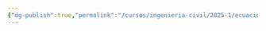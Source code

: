 ```yaml
---
{"dg-publish":true,"permalink":"/cursos/ingenieria-civil/2025-1/ecuaciones-diferenciales/1-edos-de-primer-orden/2-ecuaciones-diferenciales-homogeneas/attachments/ecuaciones-de-bernoulli-2025-03-20-11-43-11-excalidraw/","tags":["excalidraw"]}
---
```

<style> .container {font-family: sans-serif; text-align: center;} .button-wrapper button {z-index: 1;height: 40px; width: 100px; margin: 10px;padding: 5px;} .excalidraw .App-menu_top .buttonList { display: flex;} .excalidraw-wrapper { height: 800px; margin: 50px; position: relative;} :root[dir="ltr"] .excalidraw .layer-ui__wrapper .zen-mode-transition.App-menu_bottom--transition-left {transform: none;} </style><script src="https://cdn.jsdelivr.net/npm/react@17/umd/react.production.min.js"></script><script src="https://cdn.jsdelivr.net/npm/react-dom@17/umd/react-dom.production.min.js"></script><script type="text/javascript" src="https://cdn.jsdelivr.net/npm/@excalidraw/excalidraw@0/dist/excalidraw.production.min.js"></script><div id="Ecuaciones_de_Bernoulli_2025-03-20_1143.11.excalidraw.md"></div><script>(function(){const InitialData={"type":"excalidraw","version":2,"source":"https://github.com/zsviczian/obsidian-excalidraw-plugin/releases/tag/1.9.12","elements":[{"id":"DP7WqQzVGdS5gJL4_eP8d","type":"freedraw","x":-447.3333282470703,"y":-187.71353149414062,"width":10,"height":23.333328247070312,"angle":0,"strokeColor":"#1e1e1e","backgroundColor":"transparent","fillStyle":"hachure","strokeWidth":0.5,"strokeStyle":"solid","roughness":1,"opacity":100,"groupIds":[],"frameId":null,"roundness":null,"seed":577154398,"version":19,"versionNonce":1367093982,"isDeleted":false,"boundElements":null,"updated":1742481844611,"link":null,"locked":false,"points":[[0,0],[0,0.666656494140625],[-0.6666717529296875,-1.333343505859375],[-0.6666717529296875,-4.6666717529296875],[-1.3333282470703125,-8],[-1.3333282470703125,-12],[-1.3333282470703125,-16],[-1.3333282470703125,-19.333343505859375],[-1.3333282470703125,-22.666671752929688],[-1.3333282470703125,-22.00000762939453],[-2.6666717529296875,-20],[-4.6666717529296875,-16.666671752929688],[-6.6666717529296875,-14],[-8.666671752929688,-11.333343505859375],[-10,-10],[-10,-10]],"pressures":[0.20703125,0.21875,0.2939453125,0.2919921875,0.29296875,0.2958984375,0.298828125,0.3017578125,0.3046875,0.30078125,0.3017578125,0.3037109375,0.306640625,0.30859375,0.27734375,0],"simulatePressure":false,"lastCommittedPoint":[-10,-10]},{"id":"JyA0GwuWHolhHB_nf4JYf","type":"freedraw","x":-446,"y":-162.3802032470703,"width":6.666656494140625,"height":10,"angle":0,"strokeColor":"#1e1e1e","backgroundColor":"transparent","fillStyle":"hachure","strokeWidth":0.5,"strokeStyle":"solid","roughness":1,"opacity":100,"groupIds":[],"frameId":null,"roundness":null,"seed":1249833438,"version":11,"versionNonce":725737922,"isDeleted":false,"boundElements":null,"updated":1742481844611,"link":null,"locked":false,"points":[[0,0],[-0.666656494140625,0.6666717529296875],[-0.666656494140625,1.3333282470703125],[0.6666717529296875,4],[2,7.3333282470703125],[3.333343505859375,8.666671752929688],[6,10],[6,10]],"pressures":[0.267578125,0.2734375,0.275390625,0.2744140625,0.275390625,0.275390625,0.2275390625,0],"simulatePressure":false,"lastCommittedPoint":[6,10]},{"id":"iNGofFfcFDE3YOT7BiZv2","type":"freedraw","x":-152.66665649414062,"y":-194.3802032470703,"width":20.666656494140625,"height":1.3333282470703125,"angle":0,"strokeColor":"#1e1e1e","backgroundColor":"transparent","fillStyle":"hachure","strokeWidth":0.5,"strokeStyle":"solid","roughness":1,"opacity":100,"groupIds":[],"frameId":null,"roundness":null,"seed":29456798,"version":8,"versionNonce":448816770,"isDeleted":false,"boundElements":null,"updated":1742481845369,"link":null,"locked":false,"points":[[0,0],[1.333343505859375,0],[4.666656494140625,-0.6666717529296875],[11.333343505859375,-0.6666717529296875],[16,-0.6666717529296875],[20.666656494140625,-1.3333282470703125],[20.666656494140625,-1.3333282470703125]],"pressures":[0.2216796875,0.234375,0.2646484375,0.2900390625,0.2939453125,0.291015625,0],"simulatePressure":false,"lastCommittedPoint":[20.666656494140625,-1.3333282470703125]},{"id":"yBBsKJJeq0fe5A4eU04QB","type":"freedraw","x":-460,"y":-177.71353149414062,"width":19.333343505859375,"height":2,"angle":0,"strokeColor":"#1e1e1e","backgroundColor":"transparent","fillStyle":"hachure","strokeWidth":0.5,"strokeStyle":"solid","roughness":1,"opacity":20,"groupIds":[],"frameId":null,"roundness":null,"seed":1997716866,"version":13,"versionNonce":1520696542,"isDeleted":true,"boundElements":null,"updated":1742481854144,"link":null,"locked":false,"points":[[0,0],[0.6666717529296875,0],[2,-0.6666717529296875],[8,-1.333343505859375],[12.666671752929688,-2],[16,-2],[19.333343505859375,-2],[19.333343505859375,-2]],"pressures":[0.2744140625,0.2861328125,0.2861328125,0.2841796875,0.2841796875,0.271484375,0.21875,0],"simulatePressure":false,"lastCommittedPoint":[19.333343505859375,-2]},{"id":"Jr_-tc7JQmdVXlKrR_Pbr","type":"freedraw","x":-448.6666564941406,"y":-138.3802032470703,"width":14.666656494140625,"height":24,"angle":0,"strokeColor":"#1e1e1e","backgroundColor":"transparent","fillStyle":"hachure","strokeWidth":0.5,"strokeStyle":"solid","roughness":1,"opacity":20,"groupIds":[],"frameId":null,"roundness":null,"seed":484807838,"version":14,"versionNonce":809181022,"isDeleted":true,"boundElements":null,"updated":1742481854363,"link":null,"locked":false,"points":[[0,0],[0.666656494140625,0],[2,-2],[4,-5.3333282470703125],[6.666656494140625,-10.666671752929688],[10.666656494140625,-18],[13.333328247070312,-21.333328247070312],[14.666656494140625,-24],[14.666656494140625,-24]],"pressures":[0.236328125,0.2431640625,0.24609375,0.2470703125,0.251953125,0.2548828125,0.2451171875,0.1806640625,0],"simulatePressure":false,"lastCommittedPoint":[14.666656494140625,-24]},{"id":"nZUkWGO-iDjJ-SgZXvxlk","type":"freedraw","x":-417.3333282470703,"y":-161.046875,"width":3.3333282470703125,"height":10.666656494140625,"angle":0,"strokeColor":"#1e1e1e","backgroundColor":"transparent","fillStyle":"hachure","strokeWidth":0.5,"strokeStyle":"solid","roughness":1,"opacity":20,"groupIds":[],"frameId":null,"roundness":null,"seed":1476760066,"version":19,"versionNonce":256722946,"isDeleted":true,"boundElements":null,"updated":1742481854144,"link":null,"locked":false,"points":[[0,0],[-0.6666717529296875,0],[-1.3333282470703125,0],[-2.6666717529296875,-0.666656494140625],[-3.3333282470703125,-1.3333282470703125],[-2.6666717529296875,-2.666656494140625],[-2,-4.666656494140625],[-0.6666717529296875,-7.3333282470703125],[-0.6666717529296875,-9.333328247070312],[-0.6666717529296875,-10],[-0.6666717529296875,-10.666656494140625],[-2,-10.666656494140625],[-3.3333282470703125,-10.666656494140625],[-3.3333282470703125,-10.666656494140625]],"pressures":[0.1982421875,0.2216796875,0.2353515625,0.25,0.2412109375,0.2294921875,0.2177734375,0.1953125,0.1748046875,0.1728515625,0.1796875,0.115234375,0.03125,0],"simulatePressure":false,"lastCommittedPoint":[-3.3333282470703125,-10.666656494140625]},{"id":"8j2UxfLsFlR67Ahovfmng","type":"freedraw","x":-399.3333282470703,"y":-170.3802032470703,"width":10.666671752929688,"height":24.666671752929688,"angle":0,"strokeColor":"#1e1e1e","backgroundColor":"transparent","fillStyle":"hachure","strokeWidth":0.5,"strokeStyle":"solid","roughness":1,"opacity":20,"groupIds":[],"frameId":null,"roundness":null,"seed":77124830,"version":13,"versionNonce":1292677406,"isDeleted":true,"boundElements":null,"updated":1742481854144,"link":null,"locked":false,"points":[[0,0],[0.6666717529296875,-0.6666717529296875],[0.6666717529296875,-2],[2.6666717529296875,-6],[4.6666717529296875,-12.666671752929688],[7.3333282470703125,-19.333328247070312],[10.666671752929688,-24.666671752929688],[10.666671752929688,-24.666671752929688]],"pressures":[0.21875,0.2255859375,0.2421875,0.2822265625,0.298828125,0.3046875,0.2919921875,0],"simulatePressure":false,"lastCommittedPoint":[10.666671752929688,-24.666671752929688]},{"id":"NCuW1rqiocTwCytS_Afk0","type":"freedraw","x":-402,"y":-198.3802032470703,"width":15.333343505859375,"height":15.333328247070312,"angle":0,"strokeColor":"#1e1e1e","backgroundColor":"transparent","fillStyle":"hachure","strokeWidth":0.5,"strokeStyle":"solid","roughness":1,"opacity":20,"groupIds":[],"frameId":null,"roundness":null,"seed":157343490,"version":13,"versionNonce":1546188738,"isDeleted":true,"boundElements":null,"updated":1742481854144,"link":null,"locked":false,"points":[[0,0],[0.6666717529296875,0],[2,2],[7.333343505859375,8.666671752929688],[11.333343505859375,12.666671752929688],[14,14.666671752929688],[15.333343505859375,15.333328247070312],[15.333343505859375,15.333328247070312]],"pressures":[0.189453125,0.228515625,0.23046875,0.2373046875,0.2431640625,0.2451171875,0.2412109375,0],"simulatePressure":false,"lastCommittedPoint":[15.333343505859375,15.333328247070312]},{"id":"8QLciAuv8J5cezn_BajJ2","type":"freedraw","x":-366,"y":-197.71353149414062,"width":10.666656494140625,"height":13.333343505859375,"angle":0,"strokeColor":"#1e1e1e","backgroundColor":"transparent","fillStyle":"hachure","strokeWidth":0.5,"strokeStyle":"solid","roughness":1,"opacity":100,"groupIds":[],"frameId":null,"roundness":null,"seed":148179742,"version":18,"versionNonce":618780994,"isDeleted":true,"boundElements":null,"updated":1742481844611,"link":null,"locked":false,"points":[[0,0],[-0.666656494140625,0],[-3.33331298828125,-0.6666717529296875],[-6.666656494140625,-0.6666717529296875],[-9.33331298828125,-1.333343505859375],[-10,-2.6666717529296875],[-10,-3.333343505859375],[-8,-4.6666717529296875],[-6,-6.6666717529296875],[-4,-9.333343505859375],[-4,-10.666671752929688],[-4.666656494140625,-12.000007629394531],[-8,-13.333343505859375],[-10.666656494140625,-13.333343505859375],[-10.666656494140625,-13.333343505859375]],"pressures":[0.2490234375,0.2607421875,0.287109375,0.3046875,0.3046875,0.30078125,0.2998046875,0.298828125,0.298828125,0.2978515625,0.3017578125,0.31640625,0.314453125,0.271484375,0],"simulatePressure":false,"lastCommittedPoint":[-10.666656494140625,-13.333343505859375]},{"id":"JWYsbQzglAChpxwApO1qM","type":"freedraw","x":-383.33331298828125,"y":-205.046875,"width":8,"height":4.6666717529296875,"angle":0,"strokeColor":"#1e1e1e","backgroundColor":"transparent","fillStyle":"hachure","strokeWidth":0.5,"strokeStyle":"solid","roughness":1,"opacity":20,"groupIds":[],"frameId":null,"roundness":null,"seed":226168350,"version":10,"versionNonce":282385758,"isDeleted":true,"boundElements":null,"updated":1742481854144,"link":null,"locked":false,"points":[[0,0],[0.666656494140625,0],[3.33331298828125,1.333343505859375],[6,3.333343505859375],[8,4.6666717529296875],[8,4.6666717529296875]],"pressures":[0.2568359375,0.267578125,0.296875,0.3037109375,0.3017578125,0],"simulatePressure":false,"lastCommittedPoint":[8,4.6666717529296875]},{"id":"4AL3uHP4QgxYbiLUQvsMl","type":"freedraw","x":-342.6666564941406,"y":-197.046875,"width":1.333343505859375,"height":18,"angle":0,"strokeColor":"#1e1e1e","backgroundColor":"transparent","fillStyle":"hachure","strokeWidth":0.5,"strokeStyle":"solid","roughness":1,"opacity":20,"groupIds":[],"frameId":null,"roundness":null,"seed":306383362,"version":13,"versionNonce":964210562,"isDeleted":true,"boundElements":null,"updated":1742481854144,"link":null,"locked":false,"points":[[0,0],[0,2],[0,5.333343505859375],[0.666656494140625,8.666671752929688],[0.666656494140625,12],[0.666656494140625,14],[1.333343505859375,16.666671752929688],[1.333343505859375,18],[1.333343505859375,18]],"pressures":[0.21875,0.2548828125,0.275390625,0.283203125,0.2841796875,0.28515625,0.27734375,0.1865234375,0],"simulatePressure":false,"lastCommittedPoint":[1.333343505859375,18]},{"id":"uRzNyA8CsHNxBaQ5VjeT5","type":"freedraw","x":-349.33331298828125,"y":-189.71353149414062,"width":14,"height":2.6666717529296875,"angle":0,"strokeColor":"#1e1e1e","backgroundColor":"transparent","fillStyle":"hachure","strokeWidth":0.5,"strokeStyle":"solid","roughness":1,"opacity":20,"groupIds":[],"frameId":null,"roundness":null,"seed":575834306,"version":13,"versionNonce":994935198,"isDeleted":true,"boundElements":null,"updated":1742481854144,"link":null,"locked":false,"points":[[0,0],[0.666656494140625,0],[2,0],[4.666656494140625,-0.6666717529296875],[6.666656494140625,-1.333343505859375],[9.33331298828125,-2],[12,-2.6666717529296875],[14,-2.6666717529296875],[14,-2.6666717529296875]],"pressures":[0.24609375,0.2705078125,0.3037109375,0.3115234375,0.314453125,0.3173828125,0.30859375,0.3046875,0],"simulatePressure":false,"lastCommittedPoint":[14,-2.6666717529296875]},{"id":"cNiwthtybYivykFPjc9PH","type":"freedraw","x":-304,"y":-197.71353149414062,"width":13.33331298828125,"height":26,"angle":0,"strokeColor":"#1e1e1e","backgroundColor":"transparent","fillStyle":"hachure","strokeWidth":0.5,"strokeStyle":"solid","roughness":1,"opacity":20,"groupIds":[],"frameId":null,"roundness":null,"seed":1998245762,"version":19,"versionNonce":192638786,"isDeleted":true,"boundElements":null,"updated":1742481854144,"link":null,"locked":false,"points":[[0,0],[-0.666656494140625,0],[-1.33331298828125,0.666656494140625],[-1.33331298828125,-1.333343505859375],[-1.33331298828125,-7.333343505859375],[0.66668701171875,-18.666671752929688],[1.333343505859375,-23.333343505859375],[2,-25.333343505859375],[1.333343505859375,-25.333343505859375],[0,-22.666671752929688],[-2.666656494140625,-18.00000762939453],[-6,-13.333343505859375],[-10,-8.666671752929688],[-11.33331298828125,-7.333343505859375],[-11.33331298828125,-7.333343505859375]],"pressures":[0.3115234375,0.3193359375,0.330078125,0.33984375,0.337890625,0.3330078125,0.3154296875,0.2998046875,0.2958984375,0.3076171875,0.3203125,0.3271484375,0.330078125,0.3173828125,0],"simulatePressure":false,"lastCommittedPoint":[-11.33331298828125,-7.333343505859375]},{"id":"_cFJS93FQbI010EcJYVdN","type":"freedraw","x":-318.6666564941406,"y":-183.046875,"width":22.666656494140625,"height":8,"angle":0,"strokeColor":"#1e1e1e","backgroundColor":"transparent","fillStyle":"hachure","strokeWidth":0.5,"strokeStyle":"solid","roughness":1,"opacity":20,"groupIds":[],"frameId":null,"roundness":null,"seed":1032957314,"version":14,"versionNonce":262643166,"isDeleted":true,"boundElements":null,"updated":1742481854145,"link":null,"locked":false,"points":[[0,0],[0,0.6666717529296875],[0,0],[2.666656494140625,-1.3333282470703125],[7.333343505859375,-2.666656494140625],[13.333343505859375,-4.666656494140625],[18,-6],[21.333343505859375,-7.3333282470703125],[22.666656494140625,-7.3333282470703125],[22.666656494140625,-7.3333282470703125]],"pressures":[0.2734375,0.310546875,0.3466796875,0.341796875,0.3408203125,0.3427734375,0.34375,0.3662109375,0.37109375,0],"simulatePressure":false,"lastCommittedPoint":[22.666656494140625,-7.3333282470703125]},{"id":"FrGvgWyywFYxPbdl4MMkL","type":"freedraw","x":-308,"y":-181.046875,"width":14.666656494140625,"height":41.333343505859375,"angle":0,"strokeColor":"#1e1e1e","backgroundColor":"transparent","fillStyle":"hachure","strokeWidth":0.5,"strokeStyle":"solid","roughness":1,"opacity":20,"groupIds":[],"frameId":null,"roundness":null,"seed":1491296478,"version":30,"versionNonce":1452291842,"isDeleted":true,"boundElements":null,"updated":1742481854145,"link":null,"locked":false,"points":[[0,0],[-0.666656494140625,0.6666717529296875],[-1.33331298828125,2.6666717529296875],[-1.33331298828125,5.333343505859375],[-0.666656494140625,10],[0.66668701171875,11.333343505859375],[2.66668701171875,12],[4,11.333343505859375],[5.333343505859375,10],[7.333343505859375,6],[8,3.333343505859375],[9.333343505859375,1.333343505859375],[10.66668701171875,0.6666717529296875],[12.66668701171875,3.333343505859375],[13.333343505859375,8],[12.66668701171875,17.333343505859375],[10.66668701171875,25.333343505859375],[7.333343505859375,33.333343505859375],[3.333343505859375,40.66667175292969],[0.66668701171875,41.333343505859375],[-1.33331298828125,40],[-1.33331298828125,34.66667175292969],[2,29.333343505859375],[8,22],[13.333343505859375,16.666671752929688],[13.333343505859375,16.666671752929688]],"pressures":[0.15625,0.2294921875,0.2431640625,0.2451171875,0.24609375,0.2412109375,0.2275390625,0.2099609375,0.2001953125,0.201171875,0.205078125,0.2080078125,0.2099609375,0.2294921875,0.2392578125,0.26953125,0.2763671875,0.279296875,0.2822265625,0.2744140625,0.265625,0.265625,0.2666015625,0.259765625,0.17578125,0],"simulatePressure":false,"lastCommittedPoint":[13.333343505859375,16.666671752929688]},{"id":"HhJGmuO3--oY59agv5BFC","type":"freedraw","x":-280,"y":-177.046875,"width":5.33331298828125,"height":8.666671752929688,"angle":0,"strokeColor":"#1e1e1e","backgroundColor":"transparent","fillStyle":"hachure","strokeWidth":0.5,"strokeStyle":"solid","roughness":1,"opacity":20,"groupIds":[],"frameId":null,"roundness":null,"seed":1866793154,"version":19,"versionNonce":1123299870,"isDeleted":true,"boundElements":null,"updated":1742481854145,"link":null,"locked":false,"points":[[0,0],[0,0.6666717529296875],[-0.666656494140625,1.333343505859375],[-2,1.333343505859375],[-3.33331298828125,1.333343505859375],[-4.666656494140625,0.6666717529296875],[-4.666656494140625,0],[-4.666656494140625,-1.3333282470703125],[-3.33331298828125,-4],[-3.33331298828125,-6],[-3.33331298828125,-7.3333282470703125],[-4,-7.3333282470703125],[-4.666656494140625,-7.3333282470703125],[-5.33331298828125,-6.666656494140625],[-5.33331298828125,-6.666656494140625]],"pressures":[0.1943359375,0.20703125,0.25390625,0.28125,0.2861328125,0.28515625,0.28515625,0.28515625,0.28125,0.2783203125,0.2822265625,0.287109375,0.2919921875,0.28515625,0],"simulatePressure":false,"lastCommittedPoint":[-5.33331298828125,-6.666656494140625]},{"id":"NyxnJ_Nn_I6K5aR8RF2P-","type":"freedraw","x":-266,"y":-205.71353149414062,"width":20.666656494140625,"height":40,"angle":0,"strokeColor":"#1e1e1e","backgroundColor":"transparent","fillStyle":"hachure","strokeWidth":0.5,"strokeStyle":"solid","roughness":1,"opacity":20,"groupIds":[],"frameId":null,"roundness":null,"seed":1871093442,"version":37,"versionNonce":993396418,"isDeleted":true,"boundElements":null,"updated":1742481854145,"link":null,"locked":false,"points":[[0,0],[-0.666656494140625,0.666656494140625],[-0.666656494140625,1.3333282470703125],[-1.33331298828125,4],[-0.666656494140625,6.666656494140625],[0.66668701171875,8.666656494140625],[2.66668701171875,10.666656494140625],[4,11.333328247070312],[5.333343505859375,10],[6,8],[6.66668701171875,4.666656494140625],[7.333343505859375,1.3333282470703125],[7.333343505859375,-2],[8,-2],[8.66668701171875,-1.333343505859375],[10,2],[11.333343505859375,5.3333282470703125],[12,9.333328247070312],[12.66668701171875,16],[11.333343505859375,22.666656494140625],[9.333343505859375,29.333328247070312],[5.333343505859375,36.666656494140625],[4,38],[2,38],[1.333343505859375,35.33332824707031],[1.333343505859375,31.333328247070312],[3.333343505859375,26],[8.66668701171875,19.333328247070312],[13.333343505859375,14.666656494140625],[17.333343505859375,11.333328247070312],[19.333343505859375,8.666656494140625],[19.333343505859375,8],[19.333343505859375,8]],"pressures":[0.13671875,0.203125,0.2099609375,0.22265625,0.228515625,0.2314453125,0.23046875,0.2275390625,0.2255859375,0.228515625,0.236328125,0.2421875,0.2470703125,0.2412109375,0.2314453125,0.24609375,0.26171875,0.2744140625,0.302734375,0.3076171875,0.310546875,0.3154296875,0.3173828125,0.3173828125,0.31640625,0.318359375,0.3193359375,0.3203125,0.3203125,0.30859375,0.21875,0.197265625,0],"simulatePressure":false,"lastCommittedPoint":[19.333343505859375,8]},{"id":"16iyGdpB7NbOf9missF9o","type":"freedraw","x":-214.66665649414062,"y":-201.71353149414062,"width":5.333343505859375,"height":16.666656494140625,"angle":0,"strokeColor":"#1e1e1e","backgroundColor":"transparent","fillStyle":"hachure","strokeWidth":0.5,"strokeStyle":"solid","roughness":1,"opacity":20,"groupIds":[],"frameId":null,"roundness":null,"seed":478884482,"version":11,"versionNonce":1076117086,"isDeleted":true,"boundElements":null,"updated":1742481854145,"link":null,"locked":false,"points":[[0,0],[0.666656494140625,2],[2,4.666656494140625],[2.666656494140625,8],[4,12],[5.333343505859375,16.666656494140625],[5.333343505859375,16.666656494140625]],"pressures":[0.1484375,0.1962890625,0.2333984375,0.2509765625,0.2548828125,0.2529296875,0],"simulatePressure":false,"lastCommittedPoint":[5.333343505859375,16.666656494140625]},{"id":"pXMDQs6VmHHPZv3A_sfi_","type":"freedraw","x":-219.33331298828125,"y":-193.71353149414062,"width":15.33331298828125,"height":2,"angle":0,"strokeColor":"#1e1e1e","backgroundColor":"transparent","fillStyle":"hachure","strokeWidth":0.5,"strokeStyle":"solid","roughness":1,"opacity":20,"groupIds":[],"frameId":null,"roundness":null,"seed":843374978,"version":11,"versionNonce":1913380482,"isDeleted":true,"boundElements":null,"updated":1742481854145,"link":null,"locked":false,"points":[[0,0],[0.666656494140625,-0.6666717529296875],[2,-0.6666717529296875],[6,-1.333343505859375],[10.666656494140625,-2],[15.33331298828125,-2],[15.33331298828125,-2]],"pressures":[0.2607421875,0.28125,0.28125,0.2822265625,0.2841796875,0.2861328125,0],"simulatePressure":false,"lastCommittedPoint":[15.33331298828125,-2]},{"id":"OIvNQDKub20E0QqP5r0-x","type":"freedraw","x":-178.66665649414062,"y":-193.71353149414062,"width":12.666656494140625,"height":21.333335876464844,"angle":0,"strokeColor":"#1e1e1e","backgroundColor":"transparent","fillStyle":"hachure","strokeWidth":0.5,"strokeStyle":"solid","roughness":1,"opacity":20,"groupIds":[],"frameId":null,"roundness":null,"seed":1915687042,"version":24,"versionNonce":1812513438,"isDeleted":true,"boundElements":null,"updated":1742481854145,"link":null,"locked":false,"points":[[0,0],[0,0.666656494140625],[-0.666656494140625,2.666656494140625],[-1.333343505859375,4],[-4,5.3333282470703125],[-6.666656494140625,4.666656494140625],[-9.333343505859375,2],[-10.666656494140625,0],[-12.666656494140625,-6.6666717529296875],[-12.666656494140625,-8],[-8.666656494140625,-15.333343505859375],[-6.666656494140625,-16.00000762939453],[-6,-13.333343505859375],[-6,-10],[-7.333343505859375,-6.6666717529296875],[-9.333343505859375,-5.333343505859375],[-11.333343505859375,-6.6666717529296875],[-12,-8.666671752929688],[-12.666656494140625,-10],[-12.666656494140625,-10]],"pressures":[0.2119140625,0.271484375,0.365234375,0.39453125,0.4130859375,0.4130859375,0.41015625,0.408203125,0.3974609375,0.390625,0.3369140625,0.32421875,0.3212890625,0.3232421875,0.328125,0.3310546875,0.3212890625,0.326171875,0.328125,0],"simulatePressure":false,"lastCommittedPoint":[-12.666656494140625,-10]},{"id":"DGv5mrrHWe9jgdm4FzDoO","type":"freedraw","x":-178,"y":-206.3802032470703,"width":9.333343505859375,"height":20.666671752929688,"angle":0,"strokeColor":"#1e1e1e","backgroundColor":"transparent","fillStyle":"hachure","strokeWidth":0.5,"strokeStyle":"solid","roughness":1,"opacity":20,"groupIds":[],"frameId":null,"roundness":null,"seed":1957110558,"version":14,"versionNonce":1204862530,"isDeleted":true,"boundElements":null,"updated":1742481854145,"link":null,"locked":false,"points":[[0,0],[-0.666656494140625,0],[-0.666656494140625,-0.6666717529296875],[0,-2.6666717529296875],[1.333343505859375,-6],[3.333343505859375,-10.666671752929688],[6.66668701171875,-18],[8,-20],[8.66668701171875,-20.666671752929688],[8.66668701171875,-20.666671752929688]],"pressures":[0.314453125,0.330078125,0.3466796875,0.375,0.3935546875,0.4052734375,0.41015625,0.376953125,0.326171875,0],"simulatePressure":false,"lastCommittedPoint":[8.66668701171875,-20.666671752929688]},{"id":"wNjTvnty07HPBi6aqNWkw","type":"freedraw","x":-180.66665649414062,"y":-222.3802032470703,"width":13.333343505859375,"height":4.666664123535156,"angle":0,"strokeColor":"#1e1e1e","backgroundColor":"transparent","fillStyle":"hachure","strokeWidth":0.5,"strokeStyle":"solid","roughness":1,"opacity":20,"groupIds":[],"frameId":null,"roundness":null,"seed":1119669378,"version":12,"versionNonce":1767030494,"isDeleted":true,"boundElements":null,"updated":1742481854145,"link":null,"locked":false,"points":[[0,0],[0.666656494140625,0.6666641235351562],[2,0.6666641235351562],[5.333343505859375,1.3333282470703125],[8.666656494140625,2.6666641235351562],[12.666656494140625,4],[13.333343505859375,4.666664123535156],[13.333343505859375,4.666664123535156]],"pressures":[0.2099609375,0.2509765625,0.2880859375,0.322265625,0.341796875,0.3408203125,0.3388671875,0],"simulatePressure":false,"lastCommittedPoint":[13.333343505859375,4.666664123535156]},{"id":"2pth6_Olbg_3Ao-AEUJbZ","type":"freedraw","x":-149.33331298828125,"y":-215.046875,"width":3.33331298828125,"height":21.333343505859375,"angle":0,"strokeColor":"#1e1e1e","backgroundColor":"transparent","fillStyle":"hachure","strokeWidth":0.5,"strokeStyle":"solid","roughness":1,"opacity":100,"groupIds":[],"frameId":null,"roundness":null,"seed":321877406,"version":11,"versionNonce":1722890114,"isDeleted":true,"boundElements":null,"updated":1742481844612,"link":null,"locked":false,"points":[[0,0],[0,1.3333358764648438],[0.666656494140625,2.6666717529296875],[1.33331298828125,8],[2,14],[2,19.333343505859375],[2.666656494140625,21.333343505859375],[3.33331298828125,21.333343505859375],[3.33331298828125,21.333343505859375]],"pressures":[0.2265625,0.2431640625,0.2685546875,0.3017578125,0.3173828125,0.322265625,0.3232421875,0.2353515625,0],"simulatePressure":false,"lastCommittedPoint":[3.33331298828125,21.333343505859375]},{"id":"u9U22T2g62J_hK4HyyQvD","type":"freedraw","x":-146.66665649414062,"y":-202.3802032470703,"width":19.333343505859375,"height":1.3333282470703125,"angle":0,"strokeColor":"#1e1e1e","backgroundColor":"transparent","fillStyle":"hachure","strokeWidth":0.5,"strokeStyle":"solid","roughness":1,"opacity":20,"groupIds":[],"frameId":null,"roundness":null,"seed":1019263646,"version":11,"versionNonce":425960962,"isDeleted":true,"boundElements":null,"updated":1742481854145,"link":null,"locked":false,"points":[[0,0],[0,0.6666717529296875],[2,0.6666717529296875],[5.333343505859375,0],[10.666656494140625,0],[16.666656494140625,0.6666717529296875],[19.333343505859375,1.3333282470703125],[19.333343505859375,1.3333282470703125]],"pressures":[0.2412109375,0.255859375,0.2900390625,0.3125,0.3173828125,0.3154296875,0.3154296875,0],"simulatePressure":false,"lastCommittedPoint":[19.333343505859375,1.3333282470703125]},{"id":"5BbJBR0BgWmYG4N5K5CXm","type":"freedraw","x":-98.6666259765625,"y":-198.3802032470703,"width":18.66668701171875,"height":24,"angle":0,"strokeColor":"#1e1e1e","backgroundColor":"transparent","fillStyle":"hachure","strokeWidth":0.5,"strokeStyle":"solid","roughness":1,"opacity":20,"groupIds":[],"frameId":null,"roundness":null,"seed":845550914,"version":24,"versionNonce":1553150750,"isDeleted":true,"boundElements":null,"updated":1742481854145,"link":null,"locked":false,"points":[[0,0],[0,2],[-1.3333740234375,4],[-3.3333740234375,6.6666717529296875],[-5.3333740234375,7.3333282470703125],[-8.66668701171875,5.3333282470703125],[-12.66668701171875,0.6666717529296875],[-16.66668701171875,-6.6666717529296875],[-16,-10],[-13.3333740234375,-13.333335876464844],[-8,-16],[-4.66668701171875,-16.666671752929688],[-1.3333740234375,-15.333335876464844],[1.33331298828125,-10],[2,-5.3333282470703125],[0.6666259765625,-0.6666717529296875],[-2.66668701171875,4.6666717529296875],[-5.3333740234375,6],[-8,4.6666717529296875],[-10,1.3333282470703125],[-10,1.3333282470703125]],"pressures":[0.26953125,0.3173828125,0.34765625,0.3662109375,0.3720703125,0.3720703125,0.3662109375,0.3388671875,0.3330078125,0.333984375,0.3330078125,0.3310546875,0.330078125,0.345703125,0.3759765625,0.3994140625,0.4169921875,0.4140625,0.3720703125,0.4150390625,0],"simulatePressure":false,"lastCommittedPoint":[-10,1.3333282470703125]}],"appState":{"theme":"light","viewBackgroundColor":"#ffffff","currentItemStrokeColor":"#1e1e1e","currentItemBackgroundColor":"transparent","currentItemFillStyle":"hachure","currentItemStrokeWidth":0.5,"currentItemStrokeStyle":"solid","currentItemRoughness":1,"currentItemOpacity":100,"currentItemFontFamily":1,"currentItemFontSize":20,"currentItemTextAlign":"left","currentItemStartArrowhead":null,"currentItemEndArrowhead":"arrow","scrollX":639,"scrollY":337.046875,"zoom":{"value":1},"currentItemRoundness":"round","gridSize":null,"currentStrokeOptions":null,"previousGridSize":null,"frameRendering":{"enabled":true,"clip":true,"name":true,"outline":true}},"files":{}};InitialData.scrollToContent=true;App=()=>{const e=React.useRef(null),t=React.useRef(null),[n,i]=React.useState({width:void 0,height:void 0});return React.useEffect(()=>{i({width:t.current.getBoundingClientRect().width,height:t.current.getBoundingClientRect().height});const e=()=>{i({width:t.current.getBoundingClientRect().width,height:t.current.getBoundingClientRect().height})};return window.addEventListener("resize",e),()=>window.removeEventListener("resize",e)},[t]),React.createElement(React.Fragment,null,React.createElement("div",{className:"excalidraw-wrapper",ref:t},React.createElement(ExcalidrawLib.Excalidraw,{ref:e,width:n.width,height:n.height,initialData:InitialData,viewModeEnabled:!0,zenModeEnabled:!0,gridModeEnabled:!1})))},excalidrawWrapper=document.getElementById("Ecuaciones_de_Bernoulli_2025-03-20_1143.11.excalidraw.md");ReactDOM.render(React.createElement(App),excalidrawWrapper);})();</script>